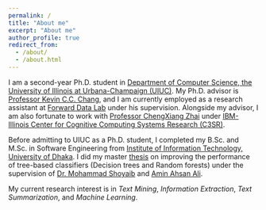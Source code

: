 ```yaml
---
permalink: /
title: "About me"
excerpt: "About me"
author_profile: true
redirect_from: 
  - /about/
  - /about.html
---
```


I am a second-year Ph.D. student in [Department of Computer Science, the University of Illinois at Urbana-Champaign (UIUC)](https://cs.illinois.edu/). My Ph.D. advisor is [Professor Kevin C.C. Chang](https://ece.illinois.edu/directory/profile/kcchang), and I am currently employed as a research assistant at [Forward Data Lab](http://www.forwarddatalab.org/) under his supervision.  Alongside my advisor, I am also fortunate to work with [Professor ChengXiang Zhai](http://czhai.cs.illinois.edu/) under [IBM-Illinois Center for Cognitive Computing Systems Research (C3SR)](https://www.c3sr.com/).

Before admitting to UIUC as a Ph.D. student, I completed my B.Sc. and M.Sc. in Software Engineering from [Institute of Information Technology, University of Dhaka](https://www.du.ac.bd/body/IIT). I did my master [thesis](https://www.researchgate.net/publication/357158890_An_Evidential_Inter-node_Hellinger_Distance_based_Tree_Classifier) on improving the performance of tree-based classifiers (Decision trees and Random forests) under the supervision of [Dr. Mohammad Shoyaib](http://www.iit.du.ac.bd/about_iit/individual_teacher/48) and [Amin Ahsan Ali](http://www.cse.iub.edu.bd/faculties/53).

My current research interest is in _Text Mining_, _Information Extraction_, _Text Summarization_, and _Machine Learning_. 

